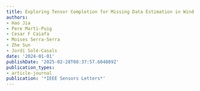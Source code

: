 ```yaml
---
title: Exploring Tensor Completion for Missing Data Estimation in Wind Farms
authors:
- Hao Jia
- Pere Marti-Puig
- Cesar F Caiafa
- Moises Serra-Serra
- Zhe Sun
- Jordi Solé-Casals
date: '2024-01-01'
publishDate: '2025-02-28T08:37:57.604089Z'
publication_types:
- article-journal
publication: '*IEEE Sensors Letters*'
---
```

